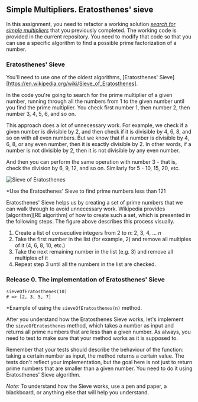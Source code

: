 ## Simple Multipliers. Eratosthenes' sieve

In this assignment, you need to refactor a working solution *[search for simple multipliers][]* that you previously completed. The working code is provided in the current repository. You need to modify that code so that you can use a specific algorithm to find a possible prime factorization of a number.

### Eratosthenes' Sieve

You'll need to use one of the oldest algorithms, [Eratosthenes' Sieve][https://en.wikipedia.org/wiki/Sieve_of_Eratosthenes].

In the code you're going to search for the prime multiplier of a given number, running through all the numbers from 1 to the given number until you find the prime multiplier. You check first number 1, then number 2, then number 3, 4, 5, 6, and so on.

This approach does a lot of unnecessary work. For example, we check if a given number is divisible by 2, and then check if it is divisible by 4, 6, 8, and so on with all even numbers. But we know that if a number is divisible by 4, 6, 8, or any even number, then it is exactly divisible by 2. In other words, if a number is not divisible by 2, then it is not divisible by any even number.

And then you can perform the same operation with number 3 - that is, check the division by 6, 9, 12, and so on. Similarly for 5 - 10, 15, 20, etc.

![Sieve of Eratosthenes](http://upload.wikimedia.org/wikipedia/commons/b/b9/Sieve_of_Eratosthenes_animation.gif)

*Use the Eratosthenes' Sieve to find prime numbers less than 121

Eratosthenes' Sieve helps us by creating a set of prime numbers that we can walk through to avoid unnecessary work. Wikipedia provides [algorithm][RE algorithm] of how to create such a set, which is presented in the following steps. The figure above describes this process visually.

1. Create a list of consecutive integers from 2 to *n*:  2, 3, 4, ... *n*
2. Take the first number in the list (for example, 2) and remove all multiples of it (4, 6, 8, 10, etc.)
3. Take the next remaining number in the list (e.g. 3) and remove all multiples of it
4. Repeat step 3 until all the numbers in the list are checked.


### Release 0. The implementation of Eratosthenes' Sieve

```javascript.
sieveOfEratosthenes(10)
# => [2, 3, 5, 7]
```
*Example of using the `sieveOfEratosthenes(n)` method.

After you understand how the Eratosthenes Sieve works, let's implement the `sieveOfEratosthenes` method, which takes a number as input and returns all prime numbers that are less than a given number. As always, you need to test to make sure that your method works as it is supposed to.

Remember that your tests should describe the behaviour of the function: taking a certain number as input, the method returns a certain value. The tests don't reflect your implementation, but the goal here is not just to return prime numbers that are smaller than a given number. You need to do it using Eratosthenes' Sieve algorithm.

*Note:* To understand how the Sieve works, use a pen and paper, a blackboard, or anything else that will help you understand.

[search for simple multipliers]: .../.../algorithm-drill-prime-factors-challenge
[Решето Эратосфена]: https://ru.wikipedia.org/wiki/%D0%A0%D0%B5%D1%88%D0%B5%D1%82%D0%BE_%D0%AD%D1%80%D0%B0%D1%82%D0%BE%D1%81%D1%84%D0%B5%D0%BD%D0%B0
[РЭ алгоритм]: https://ru.wikipedia.org/wiki/%D0%A0%D0%B5%D1%88%D0%B5%D1%82%D0%BE_%D0%AD%D1%80%D0%B0%D1%82%D0%BE%D1%81%D1%84%D0%B5%D0%BD%D0%B0#%D0%90%D0%BB%D0%B3%D0%BE%D1%80%D0%B8%D1%82%D0%BC
